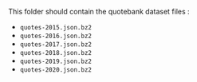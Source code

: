 This folder should contain the quotebank dataset files :
- `quotes-2015.json.bz2`
- `quotes-2016.json.bz2`
- `quotes-2017.json.bz2`
- `quotes-2018.json.bz2`
- `quotes-2019.json.bz2`
- `quotes-2020.json.bz2`
